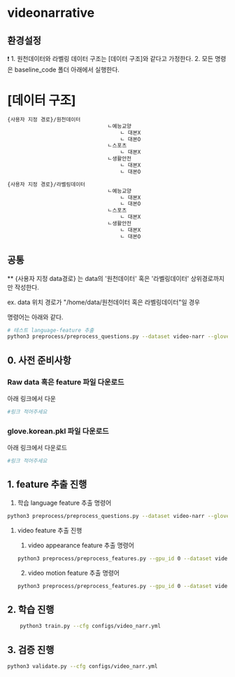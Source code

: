 # videonarrative
## 환경설정

<aside>
❗ 1. 원천데이터와 라벨링 데이터 구조는 [데이터 구조]와 같다고 가정한다.
2. 모든 명령은 baseline_code 폴더 아래에서 실행한다.

</aside>

# [데이터 구조]

```bash
{사용자 지정 경로}/원천데이터
								ㄴ예능교양
									ㄴ 대본X
									ㄴ 대본O
								ㄴ스포츠
									ㄴ 대본X
								ㄴ생활안전
									ㄴ 대본X
									ㄴ 대본O

{사용자 지정 경로}/라벨링데이터
								ㄴ예능교양
									ㄴ 대본X
									ㄴ 대본O
								ㄴ스포츠
									ㄴ 대본X
								ㄴ생활안전
									ㄴ 대본X
									ㄴ 대본O
```

## 공통

** {사용자 지정 data경로} 는 data의 '원천데이터' 혹은 '라벨링데이터' 상위경로까지만 작성한다.

ex. data 위치 경로가 "/home/data/원천데이터 혹은 라벨링데이터"일 경우

명령어는 아래와 같다.

```bash
# 테스트 language-feature 추출
python3 preprocess/preprocess_questions.py --dataset video-narr --glove_pt /home/word-embeddings/glove/glove.korean.pkl --mode test --video_dir /home/data
```

## 0. 사전 준비사항

### Raw data 혹은 feature 파일 다운로드

아래 링크에서 다운

```bash
#링크 적어주세요
```

### glove.korean.pkl 파일 다운로드

아래 링크에서 다운로드

```bash
#링크 적어주세요
```

## 1. feature 추출 진행

1) 학습 language feature 추출 명령어

```bash
python3 preprocess/preprocess_questions.py --dataset video-narr --glove_pt /home/word-embeddings/glove/glove.korean.pkl --mode train --video_dir {비디오경로}
```

1. video feature 추출 진행
    
    1) video appearance feature 추출 명령어
    
    ```bash
    python3 preprocess/preprocess_features.py --gpu_id 0 --dataset video-narr --model resnet101 --video_dir {비디오경로}
    ```
    
    2) video motion feature 추출 명령어
    
    ```bash
    python3 preprocess/preprocess_features.py --gpu_id 0 --dataset video-narr --model resnext101 --image_height 112 --image_width 112 --video_dir {video 경로}
    ```
    

## 2. 학습 진행

```bash
	python3 train.py --cfg configs/video_narr.yml
```

## 3. 검증 진행

```bash
python3 validate.py --cfg configs/video_narr.yml
```
